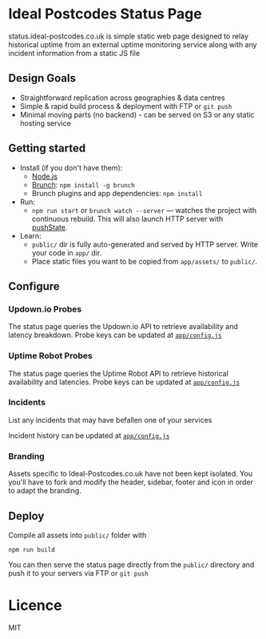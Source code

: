 # Ideal Postcodes Status Page

status.ideal-postcodes.co.uk is simple static web page designed to relay historical uptime from an external uptime monitoring service along with any incident information from a static JS file

## Design Goals

- Straightforward replication across geographies & data centres
- Simple & rapid build process & deployment with FTP or `git push`
- Minimal moving parts (no backend) - can be served on S3 or any static hosting service

## Getting started

* Install (if you don't have them):
    * [Node.js](http://nodejs.org)
    * [Brunch](http://brunch.io): `npm install -g brunch`
    * Brunch plugins and app dependencies: `npm install`
* Run:
    * `npm run start` or `brunch watch --server` — watches the project with continuous rebuild. This will also launch HTTP server with [pushState](https://developer.mozilla.org/en-US/docs/Web/Guide/API/DOM/Manipulating_the_browser_history).
* Learn:
    * `public/` dir is fully auto-generated and served by HTTP server.  Write your code in `app/` dir.
    * Place static files you want to be copied from `app/assets/` to `public/`.

## Configure

### Updown.io Probes

The status page queries the Updown.io API to retrieve availability and latency breakdown. Probe keys can be updated at [`app/config.js`](app/config.js)

### Uptime Robot Probes

The status page queries the Uptime Robot API to retrieve historical availability and latencies. Probe keys can be updated at [`app/config.js`](app/config.js)

### Incidents

List any incidents that may have befallen one of your services

Incident history can be updated at [`app/config.js`](app/config.js)

### Branding

Assets specific to Ideal-Postcodes.co.uk have not been kept isolated. You you'll have to fork and modify the header, sidebar, footer and icon in order to adapt the branding.

## Deploy

Compile all assets into `public/` folder with

```
npm run build
```

You can then serve the status page directly from the `public/` directory and push it to your servers via FTP or `git push`

# Licence 

MIT
